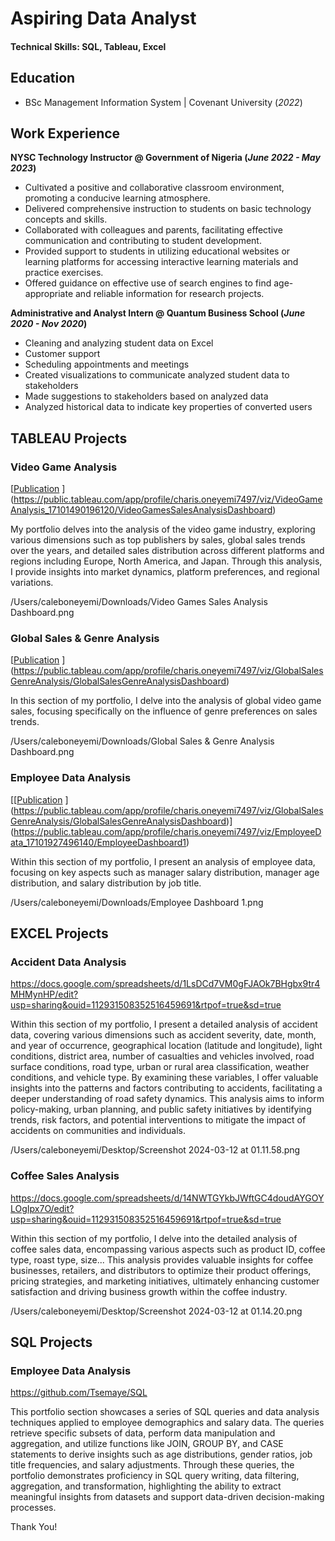 # Aspiring Data Analyst

#### Technical Skills: SQL, Tableau, Excel

## Education
- BSc Management Information System | Covenant University (_2022_)								       		


## Work Experience
**NYSC Technology Instructor  @ Government of Nigeria (_June 2022 - May 2023_)**
- Cultivated a positive and collaborative classroom environment, promoting a conducive learning atmosphere.
- Delivered comprehensive instruction to students on basic technology concepts and skills.
- Collaborated with colleagues and parents, facilitating effective communication and contributing to student development.
- Provided support to students in utilizing educational websites or learning platforms for accessing interactive learning materials and practice exercises.
- Offered guidance on effective use of search engines to find age- appropriate and reliable information for research projects.

**Administrative and Analyst Intern @ Quantum Business School (_June 2020 - Nov 2020_)**
- Cleaning and analyzing student data on Excel
- Customer support
- Scheduling appointments and meetings
- Created visualizations to communicate analyzed student data to stakeholders
- Made suggestions to stakeholders based on analyzed data
- Analyzed historical data to indicate key properties of converted users

## TABLEAU Projects
### Video Game Analysis
[[Publication](https://www.mdpi.com/1424-8220/22/8/3048)
](https://public.tableau.com/app/profile/charis.oneyemi7497/viz/VideoGameAnalysis_17101490196120/VideoGamesSalesAnalysisDashboard)

My portfolio delves into the analysis of the video game industry, exploring various dimensions such as top publishers by sales, global sales trends over the years, and detailed sales distribution across different platforms and regions including Europe, North America, and Japan. Through this analysis, I provide insights into market dynamics, platform preferences, and regional variations.

/Users/caleboneyemi/Downloads/Video Games Sales Analysis Dashboard.png

### Global Sales & Genre Analysis
[[Publication](https://www.mdpi.com/1424-8220/22/11/4240)
](https://public.tableau.com/app/profile/charis.oneyemi7497/viz/GlobalSalesGenreAnalysis/GlobalSalesGenreAnalysisDashboard)

In this section of my portfolio, I delve into the analysis of global video game sales, focusing specifically on the influence of genre preferences on sales trends.

/Users/caleboneyemi/Downloads/Global Sales & Genre Analysis Dashboard.png

### Employee Data Analysis
[[[Publication](https://www.mdpi.com/1424-8220/22/11/4240)
](https://public.tableau.com/app/profile/charis.oneyemi7497/viz/GlobalSalesGenreAnalysis/GlobalSalesGenreAnalysisDashboard)](https://public.tableau.com/app/profile/charis.oneyemi7497/viz/EmployeeData_17101927496140/EmployeeDashboard1)

Within this section of my portfolio, I present an analysis of employee data, focusing on key aspects such as manager salary distribution, manager age distribution, and salary distribution by job title. 

/Users/caleboneyemi/Downloads/Employee Dashboard 1.png

## EXCEL Projects
### Accident Data Analysis
https://docs.google.com/spreadsheets/d/1LsDCd7VM0gFJAOk7BHgbx9tr4MHMynHP/edit?usp=sharing&ouid=112931508352516459691&rtpof=true&sd=true

Within this section of my portfolio, I present a detailed analysis of accident data, covering various dimensions such as accident severity, date, month, and year of occurrence, geographical location (latitude and longitude), light conditions, district area, number of casualties and vehicles involved, road surface conditions, road type, urban or rural area classification, weather conditions, and vehicle type. By examining these variables, I offer valuable insights into the patterns and factors contributing to accidents, facilitating a deeper understanding of road safety dynamics. This analysis aims to inform policy-making, urban planning, and public safety initiatives by identifying trends, risk factors, and potential interventions to mitigate the impact of accidents on communities and individuals.

/Users/caleboneyemi/Desktop/Screenshot 2024-03-12 at 01.11.58.png

### Coffee Sales Analysis
https://docs.google.com/spreadsheets/d/14NWTGYkbJWftGC4doudAYGOYLOgIpx7O/edit?usp=sharing&ouid=112931508352516459691&rtpof=true&sd=true

Within this section of my portfolio, I delve into the detailed analysis of coffee sales data, encompassing various aspects such as product ID, coffee type, roast type, size... This analysis provides valuable insights for coffee businesses, retailers, and distributors to optimize their product offerings, pricing strategies, and marketing initiatives, ultimately enhancing customer satisfaction and driving business growth within the coffee industry.

/Users/caleboneyemi/Desktop/Screenshot 2024-03-12 at 01.14.20.png

## SQL Projects
### Employee Data Analysis
https://github.com/Tsemaye/SQL

This portfolio section showcases a series of SQL queries and data analysis techniques applied to employee demographics and salary data. The queries retrieve specific subsets of data, perform data manipulation and aggregation, and utilize functions like JOIN, GROUP BY, and CASE statements to derive insights such as age distributions, gender ratios, job title frequencies, and salary adjustments. Through these queries, the portfolio demonstrates proficiency in SQL query writing, data filtering, aggregation, and transformation, highlighting the ability to extract meaningful insights from datasets and support data-driven decision-making processes.

Thank You!
